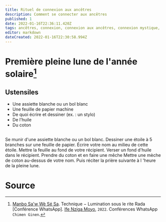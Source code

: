 ```yaml
---
title: Rituel de connexion aux ancêtres
description: Comment se connecter aux ancêtres
published: 1
date: 2022-01-16T22:36:11.420Z
tags: ancêtres, connexion, connexion aux ancêtres, connexion mystique, mysticisme
editor: markdown
dateCreated: 2022-01-16T22:30:58.994Z
---
```


# Première pleine lune de l'année solaire[^1]

## Ustensiles

* Une assiette blanche ou un bol blanc
* Une feuille de papier machine
* De quoi écrire et dessiner (ex. : un stylo)
* De l'huile
* Du coton

## 

Se munir d'une assiette blanche ou un bol blanc.
Dessiner une étoile à 5 branches sur une feuille de papier.
Écrire votre nom au milieu de cette étoile.
Mettre la feuille au fond de votre récipient.
Verser un fond d'huile dans le récipient.
Prendre du coton et en faire une mêche
Mettre une mèche de coton au-dessus de votre nom.
Puis réciter la prière suivante à l 'heure de la pleine lune.

# Source

[^1]:  [Manbo Sa'w Wè Sé Sa](https://www.facebook.com/rosmywaystv). Technique − Lumination sous le rite Rada [Conférence WhatsApp]. [Ife Nziga Moyo](https://www.facebook.com/IF%C3%89-Nzinga-Moyo-102447998373899/), `2022`. Conférences WhatsApp `Chimen Ginen`.